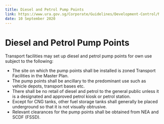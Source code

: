 ```yaml
---
title: Diesel and Petrol Pump Points
link: https://www.ura.gov.sg/Corporate/Guidelines/Development-Control/Non-Residential/Transport/PPP
date: 10 September 2020
---
```


# Diesel and Petrol Pump Points

Transport facilities may set up diesel and petrol pump points for own use subject to the following:

- The site on which the pump points shall be installed is zoned Transport Facilities in the Master Plan.
- The pump points shall be ancillary to the predominant use such as vehicle depots, transport bases etc.
- There shall be no retail of diesel and petrol to the general public unless it is a designated and approved petrol kiosk or petrol station.
- Except for CNG tanks, other fuel storage tanks shall generally be placed underground so that it is not visually obtrusive.
- Relevant clearances for the pump points shall be obtained from NEA and SCDF (FSSD).
